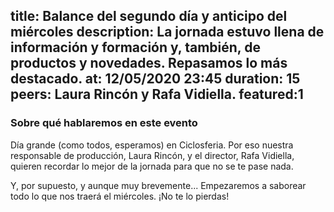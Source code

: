 title: Balance del segundo día y anticipo del miércoles
description: La jornada estuvo llena de información y formación y, también, de productos y novedades. Repasamos lo más destacado. 
at: 12/05/2020 23:45
duration: 15
peers: Laura Rincón y Rafa Vidiella. 
featured:1
----
### Sobre qué hablaremos en este evento

Día grande (como todos, esperamos) en Ciclosferia. Por eso nuestra responsable de producción, Laura Rincón, y el director, Rafa Vidiella, quieren recordar lo mejor de la jornada para que no se te pase nada. 

Y, por supuesto, y aunque muy brevemente... Empezaremos a saborear todo lo que nos traerá el miércoles. ¡No te lo pierdas!
